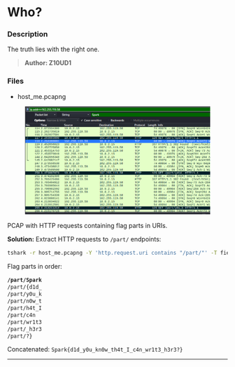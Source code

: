 # Who?

### Description

The truth lies with the right one.

> **Author: Z10UD1**

### Files

* host\_me.pcapng

<figure><img src="../../../../../.gitbook/assets/image.png" alt=""><figcaption></figcaption></figure>

PCAP with HTTP requests containing flag parts in URIs.

**Solution:** Extract HTTP requests to `/part/` endpoints:

```bash
tshark -r host_me.pcapng -Y 'http.request.uri contains "/part/"' -T fields -e http.request.uri | grep /part/
```

Flag parts in order:

<pre class="language-bash"><code class="lang-bash"><strong>/part/Spark
</strong>/part/{d1d_
/part/y0u_k
/part/n0w_t
/part/h4t_I
/part/c4n
/part/wr1t3
/part/_h3r3
/part/?}
</code></pre>

Concatenated: `Spark{d1d_y0u_kn0w_th4t_I_c4n_wr1t3_h3r3?}`

***
